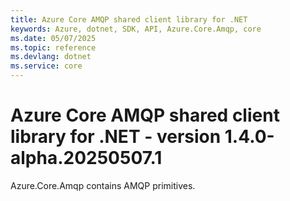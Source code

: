 ```yaml
---
title: Azure Core AMQP shared client library for .NET
keywords: Azure, dotnet, SDK, API, Azure.Core.Amqp, core
ms.date: 05/07/2025
ms.topic: reference
ms.devlang: dotnet
ms.service: core
---
```

# Azure Core AMQP shared client library for .NET - version 1.4.0-alpha.20250507.1 


Azure.Core.Amqp contains AMQP primitives. 

